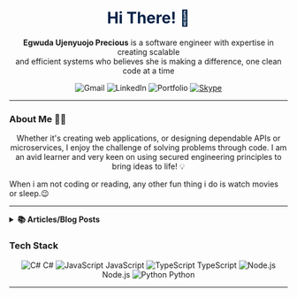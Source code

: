 
<!-- Welcome and Title -->
<h1 align="center" style="color: #002147">Hi There! 👋</h1>
<p align="center">
  <strong>Egwuda Ujenyuojo Precious</strong> is a software engineer with expertise in creating scalable <br> 
  and efficient systems who believes she is making a difference, one clean code at a time
</p>
 
<!-- Contact Badges -->
<p align="center">
    <a href="mailto:egwudaprecious.hotmail@gmail.com" style="text-decoration: none;">
        <img src="https://img.shields.io/badge/Gmail-gray?style=flat-square&logo=gmail&logoColor=red" alt="Gmail">
    </a>
    <a href="https://www.linkedin.com/in/eujenyu" style="text-decoration: none;">
        <img src="https://img.shields.io/badge/LinkedIn-blue?style=flat-square&logo=linkedin&logoColor=white" alt="LinkedIn">
    </a>
    <a href="https://ujenyhu.github.io/about" style="text-decoration: none;">
        <img src="https://img.shields.io/badge/Portfolio-002147?style=flat-square&logo=web&logoColor=white" alt="Portfolio">
    </a>
    <a href="skype:live:.cid.f549ed1c55db482c?chat" title="Skype">
      <img src="https://img.shields.io/badge/Skype-075099?style=flat-square&logo=skype&logoColor=white" alt="Skype"/>
     </a>
</p>

---
<!--Briefly introduce yourself. -->

### About Me 👨‍💻
 <p align="center">
   Whether it's creating web applications, or designing dependable APIs or microservices, I enjoy the challenge of solving problems through code. I am an avid learner and 
   very keen on using secured engineering principles to bring ideas to life! 💡<br>
  
  When i am not coding or reading, any other fun thing i do is watch movies or sleep.😉  
 </p> 

---

<!--Articles or Blog Post-->
<details> <!-- start -->
   <summary><b> 📚 Articles/Blog Posts </b></summary>
   <p></p>
   <p> I occasionally write articles on various topics on Medium. Here are some of my recent posts. ⬇️</p> 

  <!-- LIST OF ARTICLES -->
  - [Mastering Object-Oriented Programming in C#: A Beginner’s Guide](https://medium.com/@egwudaujenyuojo/mastering-object-oriented-programming-in-c-a-beginners-guide-59e06225b2f3)
  - [API Documentation in .NET 7: Swagger, OpenAPI, and XML Comments](https://medium.com/@egwudaujenyuojo/implement-api-documentation-in-net-7-swagger-openapi-and-xml-comments-214caf53eece)

</details> <!-- end articles -->

### Tech Stack
<p align="center">
    <img src="https://img.shields.io/badge/-C%23-239120?style=flat-square&logo=csharp&logoColor=white" alt="C#"> C#  
    <img src="https://img.shields.io/badge/-JavaScript-F7DF1E?style=flat-square&logo=javascript&logoColor=black" alt="JavaScript"> JavaScript  
    <img src="https://img.shields.io/badge/-TypeScript-3178C6?style=flat-square&logo=typescript&logoColor=white" alt="TypeScript"> TypeScript  
    <img src="https://img.shields.io/badge/-Node.js-339933?style=flat-square&logo=node.js&logoColor=white" alt="Node.js"> Node.js  
    <img src="https://img.shields.io/badge/-Python-3776AB?style=flat-square&logo=python&logoColor=white" alt="Python"> Python  
</p>



---

